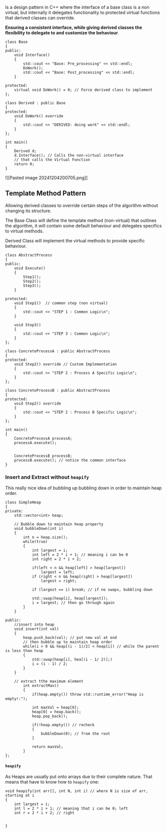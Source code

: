 Is a design pattern in C++ where the interface of a base class is a non virtual, but internally it delegates functionality to protected virtual functions that derived classes can override. 

**Ensuring a consistent interface, while giving derived classes the flexibility to delegate to and customize the behaviour**. 

```
class Base
{ 
public: 
	void Interface() 
	{ 
		std::cout << "Base: Pre_processing" << std::endl;
		DoWork();
		std::cout << "Base: Post_processing" << std::endl;
	}

protected: 
	virtual void DoWork() = 0; // Force derived class to implement
};

class Derived : public Base
{ 
protected: 
	void DoWork() override
	{ 
		std::cout << "DERIVED: doing work" << std::endl;
	}
};

int main() 
{ 
	Derived d;
	d.Interface(); // Calls the non-virtual interface
	// that calls the Virtual Function
	return 0;
}
```

![[Pasted image 20241204200705.png]]

## Template Method Pattern
Allowing derived classes to override certain steps of the algorithm without changing its structure. 

The Base Class will define the template method (non-virtual) that outlines the algorithm, it will contain some default behaviour and delegates specifics to virtual methods. 

Derived Class will implement the virtual methods to provide specific behaviour. 

```
class AbstractProcess 
{ 
public: 
	void Execute() 
	{ 
		Step1(); 
		Step2(); 
		Step3(); 
	}

protected: 
	void Step1()  // common step (non virtual)
	{ 
		std::cout << "STEP 1 : Common Logic\n";
	}

	void Step3() 
	{ 
		std::cout << "STEP 3 : Common Logic\n";
	}
};

class ConcreteProcessA : public AbstractProcess
{ 
protected: 
	void Step2() override // Custom Implementation
	{ 
		std::cout << "STEP 2 : Process A Specific Logic\n";
	}
};

class ConcreteProcessB : public AbstractProcess
{ 
protected: 
	void Step2() override
	{ 
		std::cout << "STEP 2 : Process B Specific Logic\n";
	}
};

int main() 
{ 
	ConcreteProcessA processA; 
	processA.execute();


	ConcreteProcessB processB; 
	processB.execute(); // notice the common interface
}
```


### Insert and Extract without `heapify`
This really nice idea of bubbling up bubbling down in order to maintain heap order.

```
class SimpleHeap 
{ 
private:
	std::vector<int> heap;

	// Bubble down to maintain heap property
	void bubbleDown(int i)
	{ 
		int n = heap.size(); 
		while(true)
		{ 
			int largest = i; 
			int left = 2 * i + 1; // meaning i can be 0
			int right = 2 * i + 2; 
			
			if(left < n && heap[left] > heap[largest])
				largest = left;
			if (right < n && heap[right] > heap[largest])
				largest = right;
				
			if (largest == i) break; // if no swaps, bubbling down

			std::swap(heap[i], heap[largest]);
			i = largest; // then go through again
		}
	}
	
public: 
	//insert into heap
	void insert(int val)
	{ 
		heap.push_back(val); // put new val at end
		// then bubble up to maintain heap order
		while(i > 0 && heap[(i - 1)/2] < heap[i]) // while the parent is less than heap
		{ 
			std::swap(heap[i], hea[(i - 1/ 2)];)
			i = (i - 1) / 2;
		}
	}

	// extract tthe maximum element
		int extractMax() 
		{ 
			if(heap.empty()) throw std::runtime_error("Heap is empty!:");
		
			int maxVal = heap[0];
			heap[0] = heap.back();
			heap.pop_back();

			if(!heap.empty()) // recheck
			{
				bubbleDown(0); // from the root
			}
			
			return maxVal;
		}
};
```



#### `heapify`
As Heaps are usually put onto arrays due to their complete nature. 
That means that have to know how to `heapify` one: 
```
void heapify(int arr[], int N, int i) // where N is size of arr, starting at i
{ 
	int largest = i; 
	int l = 2 * i + 1; // meaning that i can be 0; left 
	int r = 2 * i + 2; // right 

	
}
```
